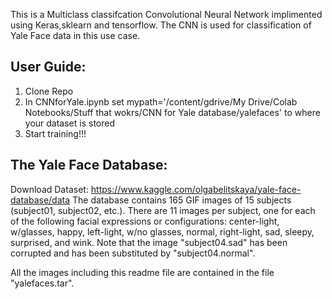 This is a Multiclass classifcation Convolutional Neural Network implimented using Keras,sklearn and tensorflow. The CNN is used for classification of Yale Face data in this use case.

User Guide:
---------------------
1.  Clone Repo
2.  In CNNforYale.ipynb set mypath='/content/gdrive/My Drive/Colab Notebooks/Stuff that wokrs/CNN for Yale database/yalefaces' to where your dataset is stored
3.  Start training!!!


The Yale Face Database:
----------------------
Download Dataset: https://www.kaggle.com/olgabelitskaya/yale-face-database/data
The database contains 165 GIF images of 15 subjects (subject01, 
subject02, etc.).  There are 11 images per subject, one  for each 
of the following facial expressions or configurations: center-light, 
w/glasses, happy, left-light, w/no glasses, normal, right-light, 
sad, sleepy, surprised, and wink.  Note that the image "subject04.sad" 
has been corrupted and has been substituted by "subject04.normal".

All the images including this readme file are contained in the file 
"yalefaces.tar".

